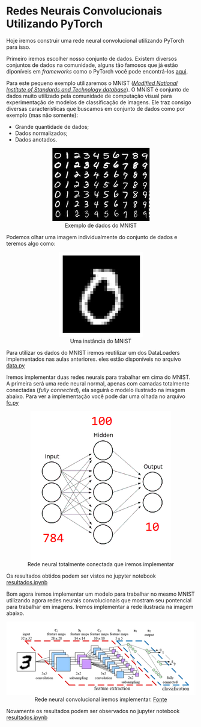 # Redes Neurais Convolucionais Utilizando PyTorch #

Hoje iremos construir uma rede neural convolucional utilizando PyTorch para isso.

Primeiro iremos escolher nosso conjunto de dados. Existem diversos conjuntos de dados na comunidade, alguns tão famosos que já estão diponíveis em _frameworks_ como o PyTorch você pode encontrá-los [aqui](https://pytorch.org/docs/stable/torchvision/datasets.html).

Para este pequeno exemplo utilizaremos o MNIST ([_Modified National Institute of Standards and Technology database_](https://en.wikipedia.org/wiki/MNIST_database)). O MNIST é conjunto de dados muito utilizado pela comunidade de computação visual para experimentação de modelos de classificação de imagens. Ele traz consigo diversas características que buscamos em conjunto de dados como por exemplo (mas não somente):

* Grande quantidade de dados;
* Dados normalizados;
* Dados anotados.

<center><img src="assets/mnist.jpeg" ...></center>
<center>Exemplo de dados do MNIST</center>

Podemos olhar uma imagem individualmente do conjunto de dados e teremos algo como:

<center><img src="assets/mnist_unique.png" ...></center>
<center>Uma instância do MNIST</center>

Para utilizar os dados do MNIST iremos reutilizar um dos DataLoaders implementados nas aulas anteriores. eles estão disponíveis no arquivo [data.py](src/data.py)

Iremos implementar duas redes neurais para trabalhar em cima do MNIST. A primeira será uma rede neural normal, apenas com camadas totalmente conectadas (_fully connected_), ela seguirá o modelo ilustrado na imagem abaixo. Para ver a implementação você pode dar uma olhada no arquivo [fc.py](src/fc.py)

<center><img src="assets/rede_1.png" ...></center>
<center>Rede neural totalmente conectada que iremos implementar</center>

Os resultados obtidos podem ser vistos no jupyter notebook [resultados.ipynb](src/resultados.ipynb)

Bom agora iremos implementar um modelo para trabalhar no mesmo MNIST utilizando agora redes neurais convolucionais que mostram seu pontencial para trabalhar em imagens. Iremos implementar a rede ilustrada na imagem abaixo.

<center><img src="assets/cnn.jpg" ...></center>
<center>Rede neural convolucional iremos implementar. <a href="http://parse.ele.tue.nl/education/cluster2
">Fonte</a></center>

Novamente os resultados podem ser observados no jupyter notebook [resultados.ipynb](src/resultados.ipynb)